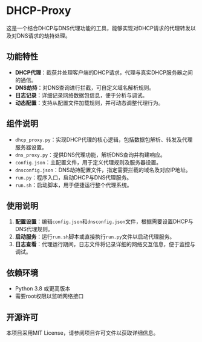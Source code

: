# DHCP-Proxy

这是一个结合DHCP与DNS代理功能的工具，能够实现对DHCP请求的代理转发以及对DNS请求的劫持处理。

## 功能特性

- **DHCP代理**：截获并处理客户端的DHCP请求，代理与真实DHCP服务器之间的通信。
- **DNS劫持**：对DNS查询进行拦截，可自定义域名解析规则。
- **日志记录**：详细记录网络数据包信息，便于分析与调试。
- **动态配置**：支持从配置文件加载规则，并可动态调整代理行为。

## 组件说明

- `dhcp_proxy.py`：实现DHCP代理的核心逻辑，包括数据包解析、转发及代理服务器设置。
- `dns_proxy.py`：提供DNS代理功能，解析DNS查询并构建响应。
- `config.json`：主配置文件，用于定义代理规则及服务器设置。
- `dnsconfig.json`：DNS劫持配置文件，指定需要拦截的域名及对应IP地址。
- `run.py`：程序入口，启动DHCP与DNS代理服务。
- `run.sh`：启动脚本，用于便捷运行整个代理系统。

## 使用说明

1. **配置设置**：编辑`config.json`和`dnsconfig.json`文件，根据需要设置DHCP与DNS代理规则。
2. **启动服务**：运行`run.sh`脚本或直接执行`run.py`文件以启动代理服务。
3. **日志查看**：代理运行期间，日志文件将记录详细的网络交互信息，便于监控与调试。

## 依赖环境

- Python 3.8 或更高版本
- 需要root权限以监听网络接口

## 开源许可

本项目采用MIT License，请参阅项目许可文件以获取详细信息。